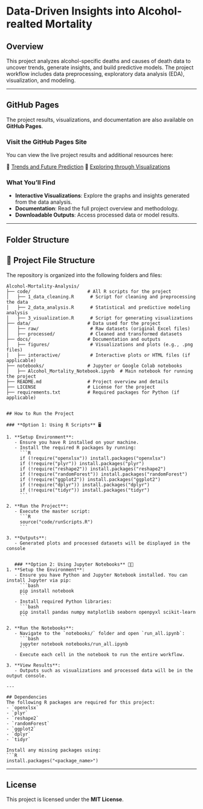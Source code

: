 # Data-Driven Insights into Alcohol-realted Mortality 

## Overview
This project analyzes alcohol-specific deaths and causes of death data to uncover trends, generate insights, and build predictive models. The project workflow includes data preprocessing, exploratory data analysis (EDA), visualization, and modeling.

---
## GitHub Pages

The project results, visualizations, and documentation are also available on **GitHub Pages**. 

### **Visit the GitHub Pages Site**
You can view the live project results and additional resources here:  

🔗 [Trends and Future Prediction](https://mahesh7667.github.io/Data-Driven-Insights-into-Alcohol-Related-Mortality/Trends-and-Future-Prediction)
🔗 [Exploring through Visualizations](https://mahesh7667.github.io/Data-Driven-Insights-into-Alcohol-Related-Mortality/Exploring-through-Visualizations)



### **What You’ll Find**
- **Interactive Visualizations**: Explore the graphs and insights generated from the data analysis.
- **Documentation**: Read the full project overview and methodology.
- **Downloadable Outputs**: Access processed data or model results.

---



## Folder Structure

## 📂 Project File Structure

The repository is organized into the following folders and files:

```plaintext
Alcohol-Mortality-Analysis/
├── code/                     # All R scripts for the project
│   ├── 1_data_cleaning.R      # Script for cleaning and preprocessing the data
│   ├── 2_data_analysis.R      # Statistical and predictive modeling analysis
│   ├── 3_visualization.R      # Script for generating visualizations
├── data/                     # Data used for the project
│   ├── raw/                   # Raw datasets (original Excel files)
│   ├── processed/             # Cleaned and transformed datasets
├── docs/                     # Documentation and outputs
│   ├── figures/               # Visualizations and plots (e.g., .png files)
│   ├── interactive/           # Interactive plots or HTML files (if applicable)
├── notebooks/                # Jupyter or Google Colab notebooks
│   ├── Alcohol_Mortality_Notebook.ipynb  # Main notebook for running the project
├── README.md                 # Project overview and details
├── LICENSE                   # License for the project
├── requirements.txt          # Required packages for Python (if applicable)


## How to Run the Project

### **Option 1: Using R Scripts** 🖥️

1. **Setup Environment**:
   - Ensure you have R installed on your machine.
   - Install the required R packages by running:
     ```R
     if (!require("openxlsx")) install.packages("openxlsx")
     if (!require("plyr")) install.packages("plyr")
     if (!require("reshape2")) install.packages("reshape2")
     if (!require("randomForest")) install.packages("randomForest")
     if (!require("ggplot2")) install.packages("ggplot2")
     if (!require("dplyr")) install.packages("dplyr")
     if (!require("tidyr")) install.packages("tidyr")
     ```

2. **Run the Project**:
   - Execute the master script:
     ```R
     source("code/runScripts.R")
     ```

3. **Outputs**:
   - Generated plots and processed datasets will be displayed in the console


   ### **Option 2: Using Jupyter Notebooks** 🐍📒
1. **Setup the Environment**:
   - Ensure you have Python and Jupyter Notebook installed. You can install Jupyter via pip:
     ```bash
     pip install notebook
     ```
   - Install required Python libraries:
     ```bash
     pip install pandas numpy matplotlib seaborn openpyxl scikit-learn
     ```

2. **Run the Notebooks**:
   - Navigate to the `notebooks/` folder and open `run_all.ipynb`:
     ```bash
     jupyter notebook notebooks/run_all.ipynb
     ```
   - Execute each cell in the notebook to run the entire workflow.

3. **View Results**:
   - Outputs such as visualizations and processed data will be in the output console.

---

## Dependencies
The following R packages are required for this project:
- `openxlsx`
- `plyr`
- `reshape2`
- `randomForest`
- `ggplot2`
- `dplyr`
- `tidyr`

Install any missing packages using:
```R
install.packages("<package_name>")
```

---


## License

This project is licensed under the **MIT License**.
